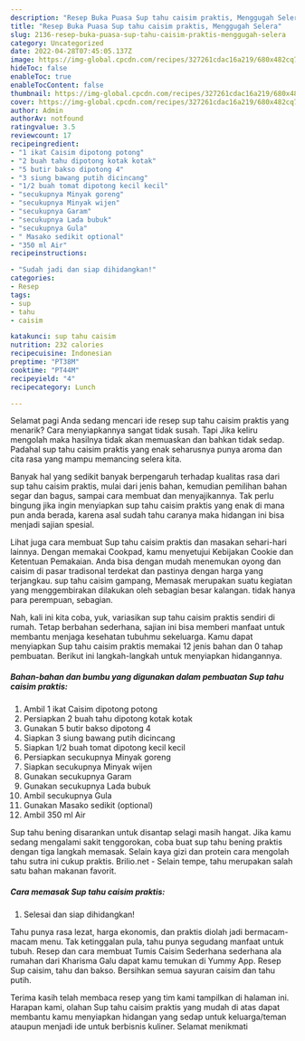 ```yaml
---
description: "Resep Buka Puasa Sup tahu caisim praktis, Menggugah Selera"
title: "Resep Buka Puasa Sup tahu caisim praktis, Menggugah Selera"
slug: 2136-resep-buka-puasa-sup-tahu-caisim-praktis-menggugah-selera
category: Uncategorized
date: 2022-04-28T07:45:05.137Z
image: https://img-global.cpcdn.com/recipes/327261cdac16a219/680x482cq70/sup-tahu-caisim-praktis-foto-resep-utama.jpg
hideToc: false
enableToc: true
enableTocContent: false
thumbnail: https://img-global.cpcdn.com/recipes/327261cdac16a219/680x482cq70/sup-tahu-caisim-praktis-foto-resep-utama.jpg
cover: https://img-global.cpcdn.com/recipes/327261cdac16a219/680x482cq70/sup-tahu-caisim-praktis-foto-resep-utama.jpg
author: Admin
authorAv: notfound
ratingvalue: 3.5
reviewcount: 17
recipeingredient:
- "1 ikat Caisim dipotong potong"
- "2 buah tahu dipotong kotak kotak"
- "5 butir bakso dipotong 4"
- "3 siung bawang putih dicincang"
- "1/2 buah tomat dipotong kecil kecil"
- "secukupnya Minyak goreng"
- "secukupnya Minyak wijen"
- "secukupnya Garam"
- "secukupnya Lada bubuk"
- "secukupnya Gula"
- " Masako sedikit optional"
- "350 ml Air"
recipeinstructions:

- "Sudah jadi dan siap dihidangkan!"
categories:
- Resep
tags:
- sup
- tahu
- caisim

katakunci: sup tahu caisim 
nutrition: 232 calories
recipecuisine: Indonesian
preptime: "PT38M"
cooktime: "PT44M"
recipeyield: "4"
recipecategory: Lunch

---
```



Selamat pagi Anda sedang mencari ide resep sup tahu caisim praktis yang menarik? Cara menyiapkannya sangat tidak susah. Tapi Jika keliru mengolah maka hasilnya tidak akan memuaskan dan bahkan tidak sedap. Padahal sup tahu caisim praktis yang enak seharusnya punya aroma dan cita rasa yang mampu memancing selera kita.


Banyak hal yang sedikit banyak berpengaruh terhadap kualitas rasa dari sup tahu caisim praktis, mulai dari jenis bahan, kemudian pemilihan bahan segar dan bagus, sampai cara membuat dan menyajikannya. Tak perlu bingung jika ingin menyiapkan sup tahu caisim praktis yang enak di mana pun anda berada, karena asal sudah tahu caranya maka hidangan ini bisa menjadi sajian spesial.

Lihat juga cara membuat Sup tahu caisim praktis dan masakan sehari-hari lainnya. Dengan memakai Cookpad, kamu menyetujui Kebijakan Cookie dan Ketentuan Pemakaian. Anda bisa dengan mudah menemukan oyong dan caisim di pasar tradisonal terdekat dan pastinya dengan harga yang terjangkau. sup tahu caisim gampang, Memasak merupakan suatu kegiatan yang menggembirakan dilakukan oleh sebagian besar kalangan. tidak hanya para perempuan, sebagian.


Nah, kali ini kita coba, yuk, variasikan sup tahu caisim praktis sendiri di rumah. Tetap berbahan sederhana, sajian ini bisa memberi manfaat untuk membantu menjaga kesehatan tubuhmu sekeluarga. Kamu dapat menyiapkan Sup tahu caisim praktis memakai 12 jenis bahan dan 0 tahap pembuatan. Berikut ini langkah-langkah untuk menyiapkan hidangannya.

<!--inarticleads1-->

##### Bahan-bahan dan bumbu yang digunakan dalam pembuatan Sup tahu caisim praktis:

1. Ambil 1 ikat Caisim dipotong potong
1. Persiapkan 2 buah tahu dipotong kotak kotak
1. Gunakan 5 butir bakso dipotong 4
1. Siapkan 3 siung bawang putih dicincang
1. Siapkan 1/2 buah tomat dipotong kecil kecil
1. Persiapkan secukupnya Minyak goreng
1. Siapkan secukupnya Minyak wijen
1. Gunakan secukupnya Garam
1. Gunakan secukupnya Lada bubuk
1. Ambil secukupnya Gula
1. Gunakan  Masako sedikit (optional)
1. Ambil 350 ml Air


Sup tahu bening disarankan untuk disantap selagi masih hangat. Jika kamu sedang mengalami sakit tenggorokan, coba buat sup tahu bening praktis dengan tiga langkah memasak. Selain kaya gizi dan protein cara mengolah tahu sutra ini cukup praktis. Brilio.net - Selain tempe, tahu merupakan salah satu bahan makanan favorit. 

<!--inarticleads2-->

##### Cara memasak Sup tahu caisim praktis:


1. Selesai dan siap dihidangkan!

Tahu punya rasa lezat, harga ekonomis, dan praktis diolah jadi bermacam-macam menu. Tak ketinggalan pula, tahu punya segudang manfaat untuk tubuh. Resep dan cara membuat Tumis Caisim Sederhana sederhana ala rumahan dari Kharisma Galu dapat kamu temukan di Yummy App. Resep Sup caisim, tahu dan bakso. Bersihkan semua sayuran caisim dan tahu putih. 

Terima kasih telah membaca resep yang tim kami tampilkan di halaman ini. Harapan kami, olahan Sup tahu caisim praktis yang mudah di atas dapat membantu kamu menyiapkan hidangan yang sedap untuk keluarga/teman ataupun menjadi ide untuk berbisnis kuliner. Selamat menikmati
